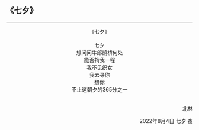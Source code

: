 ## 《七夕》
***
<center>
《七夕》<br>
<br>
七夕<br>
想问问牛郎鹊桥何处<br>
能否捎我一程<br>
我不见织女<br>
我去寻你<br>
想你<br>
不止这朝夕的365分之一<br>
</center>
<br>
<p align="right">北林</p>
<p align="right">2022年8月4日 七夕 夜</p>